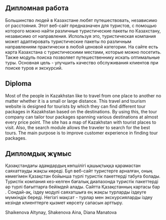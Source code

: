 ## Дипломная работа

Большинство людей в Казахстане любят путешествовать, независимо от расстояния. Этот веб-сайт предназначен для туристов, с помощью которого можно найти различные туристические пакеты по Казахстану,  независимо от направления. 
Используя это, туристическая компания может адаптировать туристические пакеты по различным направлениям практически в любой ценовой категории. На сайте есть карта Казахстана с туристическими местами, которые можно посетить. Также модуль поиска позволяет путешественнику искать оптимальные туры. 
Основная цель - улучшить качество обслуживания клиентов при поиске туров и экскурсий.

## Diploma

Most of the people in Kazakhstan like to travel from one place to another no matter whether it is a small or large distance. This travel and tourism website is designed for tourists by which they can find different tour packages in Kazakhstan based on the destinations. By using this, the tour company can tailor tour packages spanning various destinations at almost every price point. 
The site has a map of Kazakhstan with tourist places to visit. Also, the search module allows the traveler to search for the best tours. 
The main purpose is to improve customer experience in finding tour packages. 

## Дипломдық жұмыс

Қазақстандағы адамдардың көпшілігі қашықтыққа қарамастан саяхаттауды жақсы көреді. Бұл веб-сайт туристерге арналған, оның көмегімен Қазақстан бойынша түрлі туристік пакеттерді табуға болады. 
Туристік компания кез-келген бағалық диапазонда туристік пакеттерді әр түрлі бағыттарға бейімдей алады. Сайтта Қазақстанның картасы бар . Сондай-ақ, іздеу модулі саяхатшыға ең жақсы турларды іздеуге мүмкіндік береді.
Негізгі мақсат - турлар мен экскурсияларды іздеу кезінде клиенттерге қызмет көрсету сапасын арттыру.


Shaikenova Altynay, Shakenova Aina, Diana Manatova

